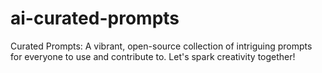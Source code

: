 # ai-curated-prompts
Curated Prompts: A vibrant, open-source collection of intriguing prompts for everyone to use and contribute to. Let's spark creativity together!
